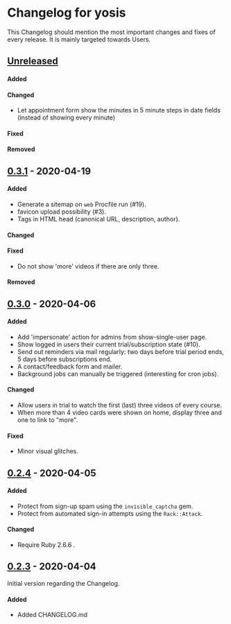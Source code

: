 # Changelog for yosis

This Changelog should mention the most important changes and fixes of every
release. It is mainly targeted towards Users.

## [Unreleased]

#### Added
#### Changed
- Let appointment form show the minutes in 5 minute steps in date fields
  (instead of showing every minute)
#### Fixed
#### Removed

## [0.3.1] - 2020-04-19

#### Added
- Generate a sitemap on `web` Procfile run (#19).
- favicon upload possibility (#3).
- Tags in HTML head (canonical URL, description, author).
#### Changed
#### Fixed
- Do not show 'more' videos if there are only three.
#### Removed


## [0.3.0] - 2020-04-06

#### Added
- Add 'impersonate' action for admins from show-single-user page.
- Show logged in users their current trial/subscription state (#10).
- Send out reminders via mail regularly: two days before trial period ends, 5
  days before subscriptions end.
- A contact/feedback form and mailer.
- Background jobs can manually be triggered (interesting for cron jobs).
#### Changed
- Allow users in trial to watch the first (last) three videos of every course.
- When more than 4 video cards were shown on home, display three and one to link
  to "more".
#### Fixed
- Minor visual glitches.

## [0.2.4] - 2020-04-05

#### Added
- Protect from sign-up spam using the `invisible_captcha` gem.
- Protect from automated sign-in attempts using the `Rack::Attack`.
#### Changed
- Require Ruby 2.6.6 .

## [0.2.3] - 2020-04-04

Initial version regarding the Changelog.

#### Added
- Added CHANGELOG.md

[unreleased]: https://github.com/econya/yosis/compare/0.3.1...HEAD
[0.3.1]: https://github.com/econya/yosis/compare/0.3.0...0.3.1
[0.3.0]: https://github.com/econya/yosis/compare/0.2.4...0.3.0
[0.2.4]: https://github.com/econya/yosis/compare/0.2.3...0.2.4
[0.2.3]: https://github.com/econya/yosis/releases/tag/0.2.3
